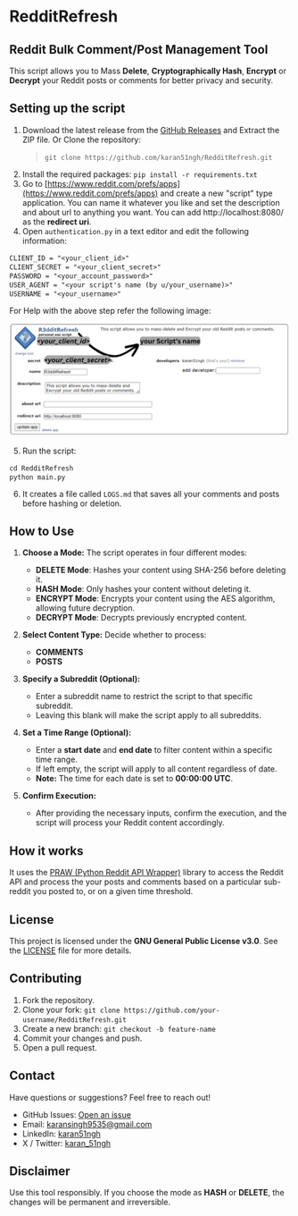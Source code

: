 # RedditRefresh
## Reddit Bulk Comment/Post Management Tool

This script allows you to Mass **Delete**, **Cryptographically Hash**, **Encrypt** or **Decrypt** your Reddit posts or comments for better privacy and security.

## Setting up the script

1. Download the latest release from the [GitHub Releases](https://github.com/karan51ngh/RedditRefresh/releases) and Extract the ZIP file. Or Clone the repository:
   > `git clone https://github.com/karan51ngh/RedditRefresh.git`
3. Install the required packages: `pip install -r requirements.txt`
4. Go to [https://www.reddit.com/prefs/apps](https://www.reddit.com/prefs/apps) and create a new "script" type application. You can name it whatever you like and set the description and about url to anything you want. You can add http://localhost:8080/ as the **redirect uri**. 
5. Open `authentication.py` in a text editor and edit the following information:

```
CLIENT_ID = "<your_client_id>"
CLIENT_SECRET = "<your_client_secret>"
PASSWORD = "<your_account_password>"
USER_AGENT = "<your script's name (by u/your_username)>"
USERNAME = "<your_username>"
```
For Help with the above step refer the following image:

![NoNoise LinkedIn Logo](https://raw.githubusercontent.com/karan51ngh/RedditRefresh/master/assets/redditrefreshasset.png)

5. Run the script:

```shell
cd RedditRefresh
python main.py
```
6. It creates a file called `LOGS.md` that saves all your comments and posts before hashing or deletion.

## How to Use

1. **Choose a Mode:** The script operates in four different modes:
   - **DELETE Mode**: Hashes your content using SHA-256 before deleting it.
   - **HASH Mode**: Only hashes your content without deleting it.
   - **ENCRYPT Mode**: Encrypts your content using the AES algorithm, allowing future decryption.
   - **DECRYPT Mode**: Decrypts previously encrypted content.

2. **Select Content Type:** Decide whether to process:
   - **COMMENTS**
   - **POSTS**

3. **Specify a Subreddit (Optional):**
   - Enter a subreddit name to restrict the script to that specific subreddit.
   - Leaving this blank will make the script apply to all subreddits.

4. **Set a Time Range (Optional):**
   - Enter a **start date** and **end date** to filter content within a specific time range.
   - If left empty, the script will apply to all content regardless of date.
   - **Note:** The time for each date is set to **00:00:00 UTC**.

5. **Confirm Execution:**
   - After providing the necessary inputs, confirm the execution, and the script will process your Reddit content accordingly.

## How it works

It uses the [PRAW (Python Reddit API Wrapper)](https://github.com/praw-dev/praw) library to access the Reddit API and process the your posts and comments based on a particular sub-reddit you posted to, or on a given time threshold.

## License

This project is licensed under the **GNU General Public License v3.0**. See the [LICENSE](https://github.com/karan51ngh/RedditRefresh/blob/master/LICENSE) file for more details.

## Contributing

1. Fork the repository.
2. Clone your fork: `git clone https://github.com/your-username/RedditRefresh.git`
3. Create a new branch: `git checkout -b feature-name`
4. Commit your changes and push.
5. Open a pull request.

## Contact

Have questions or suggestions? Feel free to reach out!

- GitHub Issues: [Open an issue](https://github.com/karan51ngh/RedditRefresh/issues)
- Email: [karansingh9535@gmail.com](mailto\:karansingh9535@gmail.com)
- LinkedIn: [karan51ngh](https://www.linkedin.com/in/karan51ngh/)
- X / Twitter: [karan_51ngh](https://x.com/karan_51ngh)

## Disclaimer

Use this tool responsibly. If you choose the mode as **HASH** or **DELETE**, the changes will be permanent and irreversible.
